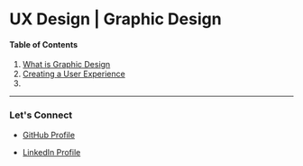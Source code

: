 # UX Design | Graphic Design 

#### Table of Contents

1. [What is Graphic Design](./notes/notes1.md)
2. [Creating a User Experience](./notes/notes2.md)
3. [](./notes/notes3.md)

---
### Let's Connect
- [GitHub Profile](https://github.com/Courtskit)

- [LinkedIn Profile](https://www.linkedin.com/in/courtneycodes/)